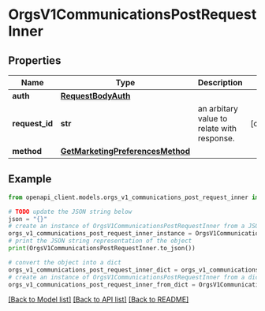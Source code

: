 # OrgsV1CommunicationsPostRequestInner


## Properties

Name | Type | Description | Notes
------------ | ------------- | ------------- | -------------
**auth** | [**RequestBodyAuth**](RequestBodyAuth.md) |  | 
**request_id** | **str** | an arbitary value to relate with response. | [optional] 
**method** | [**GetMarketingPreferencesMethod**](GetMarketingPreferencesMethod.md) |  | 

## Example

```python
from openapi_client.models.orgs_v1_communications_post_request_inner import OrgsV1CommunicationsPostRequestInner

# TODO update the JSON string below
json = "{}"
# create an instance of OrgsV1CommunicationsPostRequestInner from a JSON string
orgs_v1_communications_post_request_inner_instance = OrgsV1CommunicationsPostRequestInner.from_json(json)
# print the JSON string representation of the object
print(OrgsV1CommunicationsPostRequestInner.to_json())

# convert the object into a dict
orgs_v1_communications_post_request_inner_dict = orgs_v1_communications_post_request_inner_instance.to_dict()
# create an instance of OrgsV1CommunicationsPostRequestInner from a dict
orgs_v1_communications_post_request_inner_from_dict = OrgsV1CommunicationsPostRequestInner.from_dict(orgs_v1_communications_post_request_inner_dict)
```
[[Back to Model list]](../README.md#documentation-for-models) [[Back to API list]](../README.md#documentation-for-api-endpoints) [[Back to README]](../README.md)


